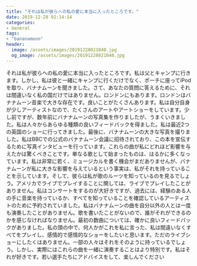 ```yaml
---
title: "それは私が彼らへの私の愛に本当に入ったところです。"
date: 2019-12-28 02:14:14
categories:
- General
tags:
- "bananamoon"
header:
  image: /assets/images/20191228021040.jpg
  og_image: /assets/images/20191228021040.jpg
---
```


それは私が彼らへの私の愛に本当に入ったところです。私は父とキャンプに行きます。しかし、私は彼と一緒にキャンプに行くだけでなく、ポーチに座ってiPodを取り、バナナムーンを聞きました。さて、あなたの質問に答えるために、それは間違いなく私の国だけではありません。ロンドンにもあります。ロンドンはバナナムーン音楽で大きな存在です。良いことがたくさんあります。私は自分自身が少しアーティストなので、たくさんのアートやアートショーをしています。少し前ですが、数年前にバナナムーンの写真集を作りましたが、うまくいきました。私は人々からあらゆる種類の良いフィードバックを得ました。私は最近2つの英国のショーに行ってきました。最後に、バナナムーンの大きな写真を撮りました。私はBBCでの公式のバナナムーン会議に招待されており、この本を宣伝するために写真インタビューを行っています。これらの曲が私にどれほど影響を与えたかは驚くべきことです。単なる歌として始まったものは、はるかに多くなっています。私は非常に若く、ミュージカルを書く機会がまだありませんが、バナナムーンが私に大きな影響を与えているという事実は、私がそれを持っていることを示しています。そして、彼らは私が歌のルーツを知っているのを見るでしょう。アメリカでライブでプレイすることに関しては、ライブでプレイしたことがありません。私はコンサートをするのが大好きですが、過去には、経験のある人の手に音楽を持っているか、すべてを知っていることを確認しているアーティストのために予約されていました。私はバナナムーンの曲を自分以外の人とは一度も演奏したことがありません。歌を書いたことがないので、誰がそれができるのかを感じなければなりません。最初の数曲については、確かに良いフィードバックがありました。私の頭の中で、何人かがこれを私に言った、私は間違いなくすべてをプレイし、感情的で感情的なショーをしたいと思います。ただのライブショーにしたくはありません。一部の人々はそれをそのように持っているでしょう。しかし、実際にはこれらの曲を一緒に演奏することはより特別です。私はそれが好きです。若い選手たちにアドバイスをして、楽しんでください
